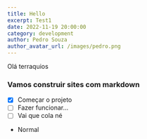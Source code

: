 ```yaml
---
title: Hello
excerpt: Test1
date: 2022-11-19 20:00:00
category: development
author: Pedro Souza
author_avatar_url: /images/pedro.png
---
```


Olá terraquios

### **Vamos construir sites com markdown**

- [x] Começar o projeto
- [ ] Fazer funcionar...
- [ ] Vai que cola né

- Normal
